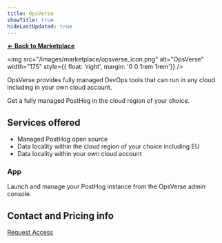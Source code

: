 ```yaml
---
title: OpsVerse
showTitle: true
hideLastUpdated: true
---
```


**[← Back to Marketplace](/marketplace)**

<img src="/images/marketplace/opsverse_icon.png" alt="OpsVerse" width="175" style={{ float: 'right', margin: '0 0 1rem 1rem'}} />

OpsVerse provides fully managed DevOps tools that can run in any cloud including in your own cloud account.

Get a fully managed PostHog in the cloud region of your choice.

## Services offered

- Managed PostHog open source
- Data locality within the cloud region of your choice including EU
- Data locality within your own cloud account

### App
Launch and manage your PostHog instance from the OpsVerse admin console.

## Contact and Pricing info

[Request Access](mailto:marketplace+opsverse@posthog.com)
